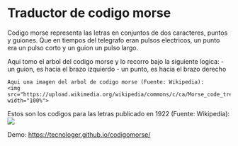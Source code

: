 # Traductor de codigo morse

<p>Codigo morse representa las letras en conjuntos de dos caracteres, puntos y guiones.
Que en tiempos del telegrafo eran pulsos electricos, un punto era un pulso corto y un guion un pulso largo.
</p>
<p>
	Aqui tomo el arbol del codigo morse y lo recorro bajo la siguiente logica:	
	- un guion, es hacia el brazo izquierdo
	- un punto, es hacia el brazo derecho

	Aqui una imagen del arbol de codigo morse (Fuente: Wikipedia):
	<img src="https://upload.wikimedia.org/wikipedia/commons/c/ca/Morse_code_tree3.png" width="100%">
</p>
<p>
	Estos son los codigos para las letras publicado en 1922 (Fuente: Wikipedia):<br>
	<img src="https://upload.wikimedia.org/wikipedia/commons/e/e9/International_Morse_code.png">
</p>
Demo: <a href="https://tecnologer.github.io/codigomorse/">https://tecnologer.github.io/codigomorse/</a>
